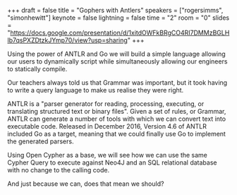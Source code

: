 +++
draft = false
title = "Gophers with Antlers"
speakers = ["rogersimms", "simonhewitt"]
keynote = false
lightning = false
time = "2"
room = "0"
slides = "https://docs.google.com/presentation/d/1xitdOWFkBRgCO4RI7DMMzBGLHlb7qsPXZDtzkJYmp70/view?usp=sharing"
+++

Using the power of ANTLR and Go we will build a simple language allowing our users to dynamically script while simultaneously allowing our engineers to statically compile. 

Our teachers always told us that Grammar was important, but it took having to write a query language to make us realise they were right.

ANTLR is a "parser generator for reading, processing, executing, or translating structured text or binary files". Given a set of rules, or Grammar, ANTLR can generate a number of tools with which we can convert text into executable code. Released in December 2016, Version 4.6 of ANTLR included Go as a target, meaning that we could finally use Go to implement the generated parsers.

Using Open Cypher as a base, we will see how we can use the same Cypher Query to execute against Neo4J and an SQL relational database with no change to the calling code.

And just because we can, does that mean we should?